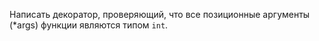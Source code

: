 Написать декоратор, проверяющий, что все позиционные аргументы (*args) функции являются типом `int`. 